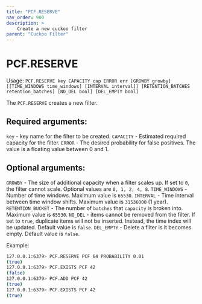 ```yaml
---
title: "PCF.RESERVE"
nav_order: 900
description: >
    Create a new cuckoo filter
parent: "Cuckoo Filter"
---
```


# PCF.RESERVE

Usage: `PCF.RESERVE key CAPACITY cap ERROR err [GROWBY growby] [[TIME_WINDOWS time_windows] [INTERVAL interval]] [RETENTION_BATCHES retention_batches] [NO_DEL bool] [DEL_EMPTY bool]`

The `PCF.RESERVE` creates a new filter.

## Required arguments:

`key` - key name for the filter to be created.
`CAPACITY` - Estimated required capacity for the filter.
`ERROR` - The desired probability for false positives. The value is a floating value between 0 and 1.

## Optional arguments:

`GROWBY` - The size of additional capacity when a filter scales up. If set to `0`, the filter cannot scale. Optional values are `0, 1, 2, 4, 8`.
`TIME_WINDOWS` - Number of time windows. Maximum value is `65530`.
`INTERVAL` - Time interval between time window shifts. Maximum value is `31536000` (1 year).
`RETENTION_BUCKET` - The number of `batches` that `capacity` is broken into. Maximum value is `65530`.
`NO_DEL` - items cannot be removed from the filter. If set to `true`, duplicate items will not be inserted. Instead, the time index will be updated. Default value is `false`.
`DEL_EMPTY` - Delete a filter is it becomes empty. Default value is `false`.

Example:

```bash
127.0.0.1:6379> PCF.RESERVE PCF 64 PROBABILITY 0.01
(true)
127.0.0.1:6379> PCF.EXISTS PCF 42
(false)
127.0.0.1:6379> PCF.ADD PCF 42
(true)
127.0.0.1:6379> PCF.EXISTS PCF 42
(true)
```
